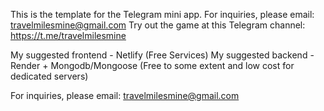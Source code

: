 This is the template for the Telegram mini app.
For inquiries, please email: travelmilesmine@gmail.com
Try out the game at this Telegram channel: https://t.me/travelmilesmine

My suggested frontend - Netlify (Free Services)
My suggested backend - Render + Mongodb/Mongoose (Free to some extent and low cost for dedicated servers)

For inquiries, please email: travelmilesmine@gmail.com
